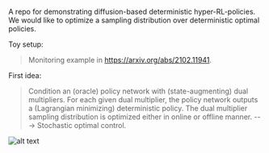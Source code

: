 A repo for demonstrating diffusion-based deterministic hyper-RL-policies. We would like to optimize a sampling distribution over deterministic optimal policies. 

Toy setup:
> Monitoring example in https://arxiv.org/abs/2102.11941.

First idea:
> Condition an (oracle) policy network with (state-augmenting) dual multipliers. For each given dual multiplier, the policy network outputs a (Lagrangian minimizing) deterministic policy. The dual multiplier sampling distribution is optimized either in online or offline manner. ---> Stochastic optimal control.

![alt text](https://github.com/yigit-uslu/Diffusion-HyperPolicies/blob/master/monitoring-hyperpolicy.jpg?raw=true)
